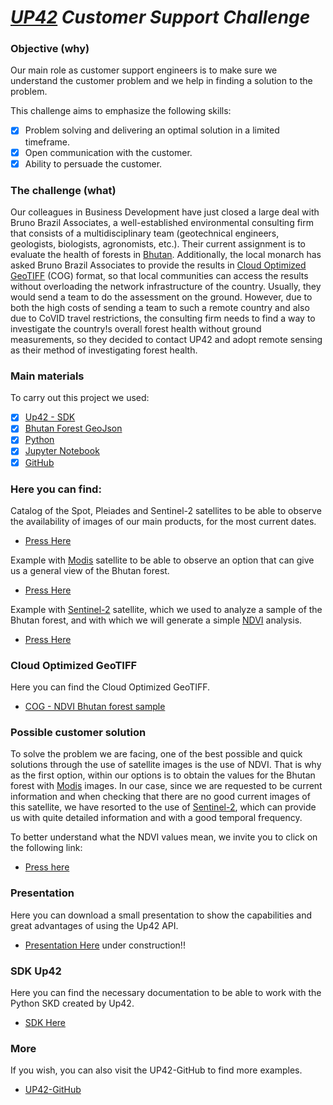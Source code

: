 # *[UP42](https://up42.com/) Customer Support Challenge*

### Objective (why)
Our main role as customer support engineers is to make sure we understand the customer problem and we help in finding a solution to the problem.

This challenge aims to emphasize the following skills:
- [x] Problem solving and delivering an optimal solution in a limited timeframe.
- [x] Open communication with the customer.
- [x] Ability to persuade the customer.

### The challenge (what)
Our colleagues in Business Development have just closed a large deal with Bruno Brazil Associates, a well-established environmental consulting firm that consists of a multidisciplinary team (geotechnical engineers, geologists, biologists, agronomists, etc.).
Their current assignment is to evaluate the health of forests in [Bhutan](https://en.wikipedia.org/wiki/Forestry_in_Bhutan). Additionally, the local monarch has asked Bruno Brazil Associates to provide the results in [Cloud Optimized GeoTIFF](https://www.cogeo.org/) (COG) format, so that local communities can access the results without overloading the network infrastructure of the country. Usually, they would send a team to do the assessment on the ground. However, due to both the high costs of sending a team to such a remote country and also due to CoVID travel restrictions, the consulting firm needs to find a way to investigate the country!s overall forest health without ground measurements, so they decided to contact UP42 and adopt remote sensing as their method of investigating forest health.

### Main materials
To carry out this project we used:
- [x] [Up42 - SDK](https://sdk.up42.com/)
- [x] [Bhutan Forest GeoJson](https://mapcruzin.com/bhutan-shapefiles/bhutan_natural.zip)
- [x] [Python](https://www.python.org/)
- [x] [Jupyter Notebook](https://jupyter.org/)
- [x] [GitHub](https://github.com/)

### Here you can find:
Catalog of the Spot, Pleiades and Sentinel-2 satellites to be able to observe the availability of images of our main products, for the most current dates.
- [Press Here](https://github.com/diegoalarc/Challenge_up42/blob/main/Catalog_Search_Bhutan.ipynb)

Example with [Modis](https://en.wikipedia.org/wiki/Moderate_Resolution_Imaging_Spectroradiometer) satellite to be able to observe an option that can give us a general view of the Bhutan forest.
- [Press Here](https://github.com/diegoalarc/Challenge_up42/blob/main/Up42_Challenge_Modis.ipynb)

Example with [Sentinel-2](https://en.wikipedia.org/wiki/Sentinel-2) satellite, which we used to analyze a sample of the Bhutan forest, and with which we will generate a simple [NDVI](https://en.wikipedia.org/wiki/Normalized_difference_vegetation_index) analysis.
- [Press Here](https://github.com/diegoalarc/Challenge_up42/blob/main/Up42_Challenge_Sentinel_2.ipynb)

### Cloud Optimized GeoTIFF
Here you can find the Cloud Optimized GeoTIFF.

- [COG - NDVI Bhutan forest sample](https://diegoalarc.github.io/Challenge_up42/)

### Possible customer solution

To solve the problem we are facing, one of the best possible and quick solutions through the use of satellite images is the use of NDVI. That is why as the first option, within our options is to obtain the values for the Bhutan forest with [Modis](https://en.wikipedia.org/wiki/Moderate_Resolution_Imaging_Spectroradiometer) images. In our case, since we are requested to be current information and when checking that there are no good current images of this satellite, we have resorted to the use of [Sentinel-2](https://en.wikipedia.org/wiki/Sentinel-2), which can provide us with quite detailed information and with a good temporal frequency.

To better understand what the NDVI values mean, we invite you to click on the following link:
- [Press here](https://eos.com/blog/ndvi-faq-all-you-need-to-know-about-ndvi/)

### Presentation
Here you can download a small presentation to show the capabilities and great advantages of using the Up42 API.
- [Presentation Here]() under construction!!

### SDK Up42
Here you can find the necessary documentation to be able to work with the Python SKD created by Up42.
- [SDK Here](https://sdk.up42.com/)

### More
If you wish, you can also visit the UP42-GitHub to find more examples.
- [UP42-GitHub ](https://github.com/up42)